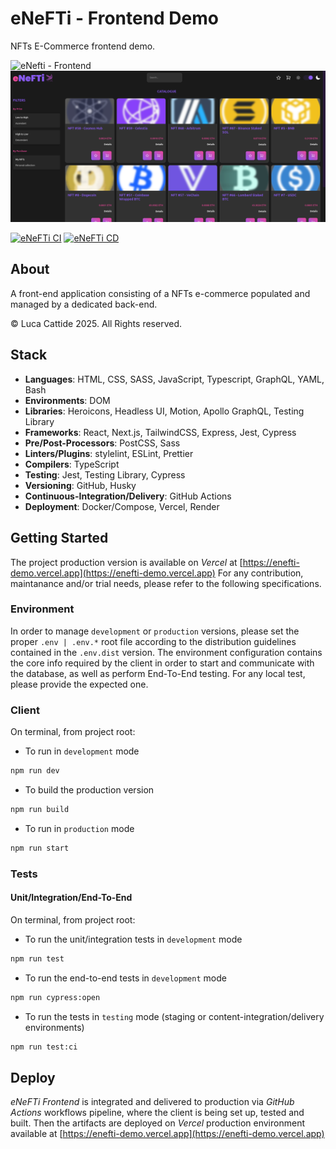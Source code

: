 # eNeFTi - Frontend Demo

NFTs E-Commerce frontend demo.

![eNefti - Frontend](../docs/preview.gif "eNefti - Frontend")
![eNefti - Frontend](./docs/preview.png "eNefti - Frontend")

[![eNeFTi CI](https://github.com/lc-2025/enefti/actions/workflows/ci.yml/badge.svg)](https://github.com/lc-2025/enefti/actions/workflows/ci.yml) [![eNeFTi CD](https://github.com/lc-2025/enefti/actions/workflows/cd.yml/badge.svg)](https://github.com/lc-2025/enefti/actions/workflows/cd.yml)

## About

A front-end application consisting of a NFTs e-commerce populated and managed by a dedicated back-end.

© Luca Cattide 2025. All Rights reserved.

## Stack

- **Languages**: HTML, CSS, SASS, JavaScript, Typescript, GraphQL, YAML, Bash
- **Environments**: DOM
- **Libraries**: Heroicons, Headless UI, Motion, Apollo GraphQL, Testing Library
- **Frameworks**: React, Next.js, TailwindCSS, Express, Jest, Cypress
- **Pre/Post-Processors**: PostCSS, Sass
- **Linters/Plugins**: stylelint, ESLint, Prettier
- **Compilers**: TypeScript
- **Testing**: Jest, Testing Library, Cypress
- **Versioning**: GitHub, Husky
- **Continuous-Integration/Delivery**: GitHub Actions
- **Deployment**: Docker/Compose, Vercel, Render

## Getting Started

The project production version is available on _Vercel_ at [https://enefti-demo.vercel.app](https://enefti-demo.vercel.app)
For any contribution, maintanance and/or trial needs, please refer to the following specifications.

### Environment

In order to manage `development` or `production` versions, please set the proper `.env | .env.*` root file according to the distribution guidelines contained in the `.env.dist` version.
The environment configuration contains the core info required by the client in order to start and communicate with the database, as well as perform End-To-End testing. For any local test, please provide the expected one.

### Client

On terminal, from project root:

- To run in `development` mode

```bash
npm run dev
```

- To build the production version

```bash
npm run build
```

- To run in `production` mode

```bash
npm run start
```

### Tests

#### Unit/Integration/End-To-End

On terminal, from project root:

- To run the unit/integration tests in `development` mode

```bash
npm run test
```

- To run the end-to-end tests in `development` mode

```bash
npm run cypress:open
```

- To run the tests in `testing` mode (staging or content-integration/delivery environments)

```bash
npm run test:ci
```

## Deploy

_eNeFTi Frontend_ is integrated and delivered to production via _GitHub Actions_ workflows pipeline, where the client is being set up, tested and built.
Then the artifacts are deployed on _Vercel_ production environment available at [https://enefti-demo.vercel.app](https://enefti-demo.vercel.app)
